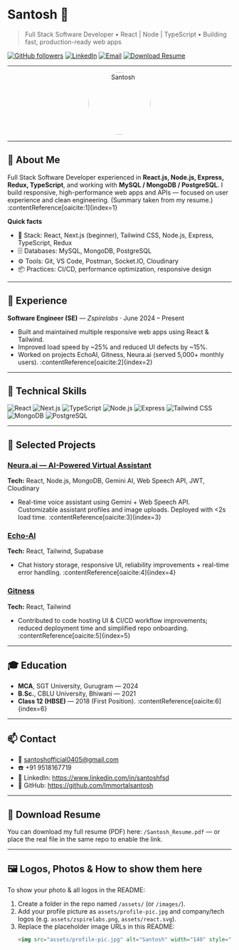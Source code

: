 # Santosh 👋
> Full Stack Software Developer • React | Node | TypeScript • Building fast, production-ready web apps

[![GitHub followers](https://img.shields.io/github/followers/Immortalsantosh?label=follow&style=flat-square)](https://github.com/Immortalsantosh)
[![LinkedIn](https://img.shields.io/badge/-LinkedIn-0A66C2?style=flat-square&logo=linkedin&logoColor=white)](https://www.linkedin.com/in/santoshfsd)
[![Email](https://img.shields.io/badge/-santoshofficial0405@gmail.com-D14836?style=flat-square&logo=gmail&logoColor=white)](mailto:santoshofficial0405@gmail.com)
[![Download Resume](https://img.shields.io/badge/Resume-PDF-informational?style=flat-square&logo=adobe-acrobat&logoColor=white)](/Santosh_Resume.pdf)

---

<div align="center">
  <img src="https://raw.githubusercontent.com/Immortalsantosh/your-repo/main/assets/profile-pic.jpg" alt="Santosh" width="140" style="border-radius:70px"/>
</div>

---

## 🚀 About Me
Full Stack Software Developer experienced in **React.js, Node.js, Express, Redux, TypeScript**, and working with **MySQL / MongoDB / PostgreSQL**. I build responsive, high-performance web apps and APIs — focused on user experience and clean engineering. (Summary taken from my resume.) :contentReference[oaicite:1]{index=1}

**Quick facts**
- 🧰 Stack: React, Next.js (beginner), Tailwind CSS, Node.js, Express, TypeScript, Redux  
- 🗄 Databases: MySQL, MongoDB, PostgreSQL  
- ⚙️ Tools: Git, VS Code, Postman, Socket.IO, Cloudinary  
- 📦 Practices: CI/CD, performance optimization, responsive design

---

## 💼 Experience
**Software Engineer (SE)** — *Zspirelabs* · June 2024 – Present  
- Built and maintained multiple responsive web apps using React & Tailwind.  
- Improved load speed by ~25% and reduced UI defects by ~15%.  
- Worked on projects EchoAI, Gitness, Neura.ai (served 5,000+ monthly users). :contentReference[oaicite:2]{index=2}

---

## 🔧 Technical Skills

<div align="left">
  <img src="https://img.shields.io/badge/React-20232A?style=for-the-badge&logo=react&logoColor=61DAFB" alt="React"/>
  <img src="https://img.shields.io/badge/Next.js-000000?style=for-the-badge&logo=next.js&logoColor=white" alt="Next.js"/>
  <img src="https://img.shields.io/badge/TypeScript-007ACC?style=for-the-badge&logo=typescript&logoColor=white" alt="TypeScript"/>
  <img src="https://img.shields.io/badge/Node.js-339933?style=for-the-badge&logo=node.js&logoColor=white" alt="Node.js"/>
  <img src="https://img.shields.io/badge/Express.js-000000?style=for-the-badge&logo=express&logoColor=white" alt="Express"/>
  <img src="https://img.shields.io/badge/TailwindCSS-38B2AC?style=for-the-badge&logo=tailwind-css&logoColor=white" alt="Tailwind CSS"/>
  <img src="https://img.shields.io/badge/MongoDB-47A248?style=for-the-badge&logo=mongodb&logoColor=white" alt="MongoDB"/>
  <img src="https://img.shields.io/badge/PostgreSQL-316192?style=for-the-badge&logo=postgresql&logoColor=white" alt="PostgreSQL"/>
</div>

---

## 🔭 Selected Projects

### [Neura.ai — AI-Powered Virtual Assistant](https://neura-ai-frontend.onrender.com/)
**Tech:** React, Node.js, MongoDB, Gemini AI, Web Speech API, JWT, Cloudinary  
- Real-time voice assistant using Gemini + Web Speech API. Customizable assistant profiles and image uploads. Deployed with <2s load time. :contentReference[oaicite:3]{index=3}

### [Echo-AI](https://echo-ai-gold.vercel.app/)
**Tech:** React, Tailwind, Supabase  
- Chat history storage, responsive UI, reliability improvements + real-time error handling. :contentReference[oaicite:4]{index=4}

### [Gitness](https://gitness-five.vercel.app/)
**Tech:** React, Tailwind  
- Contributed to code hosting UI & CI/CD workflow improvements; reduced deployment time and simplified repo onboarding. :contentReference[oaicite:5]{index=5}

---

## 🎓 Education
- **MCA**, SGT University, Gurugram — 2024  
- **B.Sc.**, CBLU University, Bhiwani — 2021  
- **Class 12 (HBSE)** — 2018 (First Position). :contentReference[oaicite:6]{index=6}

---

## 📫 Contact
- 📧 santoshofficial0405@gmail.com  
- ☎️ +91 9518167719  
- 🔗 LinkedIn: https://www.linkedin.com/in/santoshfsd  
- 🐙 GitHub: https://github.com/Immortalsantosh

---

## 📝 Download Resume
You can download my full resume (PDF) here: `/Santosh_Resume.pdf` — or place the real file in the same repo to enable the link.

---

## 🖼️ Logos, Photos & How to show them here
To show your photo & all logos in the README:

1. Create a folder in the repo named `/assets/` (or `/images/`).
2. Add your profile picture as `assets/profile-pic.jpg` and company/tech logos (e.g. `assets/zspirelabs.png`, `assets/react.svg`).
3. Replace the placeholder image URLs in this README:
   ```markdown
   <img src="assets/profile-pic.jpg" alt="Santosh" width="140" style="border-radius:70px"/>

<!--
**Immortalsantosh/Immortalsantosh** is a ✨ _special_ ✨ repository because its `README.md` (this file) appears on your GitHub profile.

Here are some ideas to get you started:

- 🔭 I’m currently working on ...
- 🌱 I’m currently learning ...
- 👯 I’m looking to collaborate on ...
- 🤔 I’m looking for help with ...
- 💬 Ask me about ...
- 📫 How to reach me: ...
- 😄 Pronouns: ...
- ⚡ Fun fact: ...
-->
